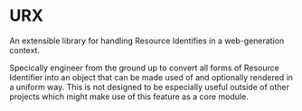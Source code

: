 # URX
An extensible library for handling Resource Identifies in a web-generation context.

Specically engineer from the ground up to convert all forms of Resource Identifier into an object that can be made used of and optionally rendered in a uniform way. This is not designed to be especially useful outside of other projects which might make use of this feature as a core module.
